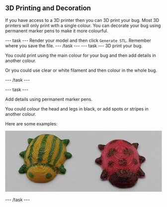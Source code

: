 ## 3D Printing and Decoration

If you have access to a 3D printer then you can 3D print your bug. Most 3D printers will only print with a single colour. You can decorate your bug using permanent marker pens to make it more colourful.

--- task ---
Render your model and then click `Generate STL`. Remember where you save the file. 
--- /task ---
--- task ---
3D print your bug. 

You could print using the main colour for your bug and then add details in another colour.

Or you could use clear or white filament and then colour in the whole bug. 

--- /task ---

--- task ---

Add details using permanent marker pens.  

You could colour the head and legs in black, or add spots or stripes in another colour. 

Here are some examples:

![screenshot](images/bug-decorated.png)

--- /task ---

 




  
